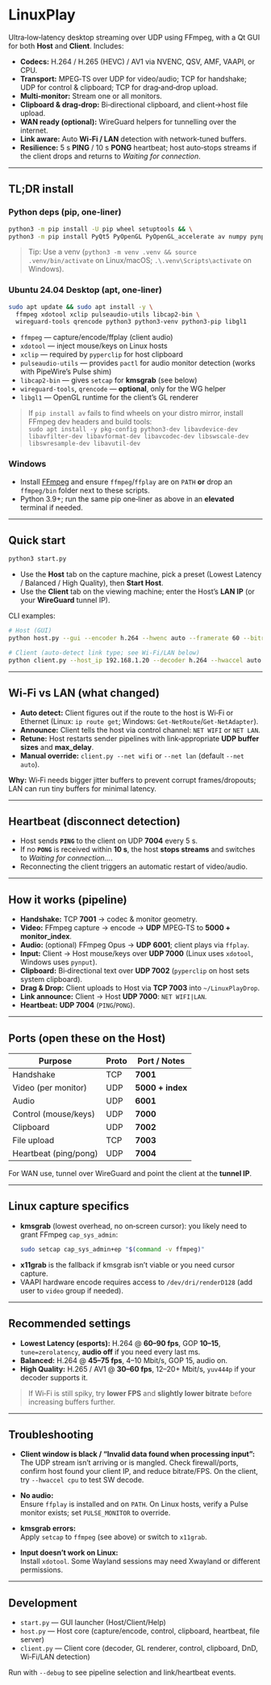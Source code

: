 # LinuxPlay

Ultra‑low‑latency desktop streaming over UDP using FFmpeg, with a Qt GUI for both **Host** and **Client**. Includes:
- **Codecs:** H.264 / H.265 (HEVC) / AV1 via NVENC, QSV, AMF, VAAPI, or CPU.
- **Transport:** MPEG‑TS over UDP for video/audio; TCP for handshake; UDP for control & clipboard; TCP for drag‑and‑drop upload.
- **Multi‑monitor:** Stream one or all monitors.
- **Clipboard & drag‑drop:** Bi‑directional clipboard, and client→host file upload.
- **WAN ready (optional):** WireGuard helpers for tunnelling over the internet.
- **Link aware:** Auto **Wi‑Fi / LAN** detection with network‑tuned buffers.
- **Resilience:** 5 s **PING** / 10 s **PONG** heartbeat; host auto‑stops streams if the client drops and returns to *Waiting for connection*.

---

## TL;DR install

### Python deps (pip, one‑liner)

```bash
python3 -m pip install -U pip wheel setuptools && \
python3 -m pip install PyQt5 PyOpenGL PyOpenGL_accelerate av numpy pynput pyperclip
```

> Tip: Use a venv (`python3 -m venv .venv && source .venv/bin/activate` on Linux/macOS; `.\.venv\Scripts\activate` on Windows).

### Ubuntu 24.04 Desktop (apt, one‑liner)

```bash
sudo apt update && sudo apt install -y \
  ffmpeg xdotool xclip pulseaudio-utils libcap2-bin \
  wireguard-tools qrencode python3 python3-venv python3-pip libgl1
```

- `ffmpeg` — capture/encode/ffplay (client audio)
- `xdotool` — inject mouse/keys on Linux hosts
- `xclip` — required by `pyperclip` for host clipboard
- `pulseaudio-utils` — provides `pactl` for audio monitor detection (works with PipeWire’s Pulse shim)
- `libcap2-bin` — gives `setcap` for **kmsgrab** (see below)
- `wireguard-tools`, `qrencode` — **optional**, only for the WG helper
- `libgl1` — OpenGL runtime for the client’s GL renderer

> If `pip install av` fails to find wheels on your distro mirror, install FFmpeg dev headers and build tools:  
> `sudo apt install -y pkg-config python3-dev libavdevice-dev libavfilter-dev libavformat-dev libavcodec-dev libswscale-dev libswresample-dev libavutil-dev`

### Windows

- Install [FFmpeg](https://ffmpeg.org/) and ensure `ffmpeg`/`ffplay` are on `PATH` **or** drop an `ffmpeg/bin` folder next to these scripts.
- Python 3.9+; run the same pip one‑liner as above in an **elevated** terminal if needed.

---

## Quick start

```bash
python3 start.py
```

- Use the **Host** tab on the capture machine, pick a preset (Lowest Latency / Balanced / High Quality), then **Start Host**.
- Use the **Client** tab on the viewing machine; enter the Host’s **LAN IP** (or your **WireGuard** tunnel IP).

CLI examples:

```bash
# Host (GUI)
python host.py --gui --encoder h.264 --hwenc auto --framerate 60 --bitrate 8M --audio enable --gop 15 --pix_fmt yuv420p

# Client (auto‑detect link type; see Wi‑Fi/LAN below)
python client.py --host_ip 192.168.1.20 --decoder h.264 --hwaccel auto --audio enable --monitor 0 --debug
```

---

## Wi‑Fi vs LAN (what changed)

- **Auto detect:** Client figures out if the route to the host is Wi‑Fi or Ethernet (Linux: `ip route get`; Windows: `Get‑NetRoute`/`Get‑NetAdapter`).  
- **Announce:** Client tells the host via control channel: `NET WIFI` or `NET LAN`.
- **Retune:** Host restarts sender pipelines with link‑appropriate **UDP buffer sizes** and **max_delay**.
- **Manual override:** `client.py --net wifi` or `--net lan` (default `--net auto`).

**Why:** Wi‑Fi needs bigger jitter buffers to prevent corrupt frames/dropouts; LAN can run tiny buffers for minimal latency.

---

## Heartbeat (disconnect detection)

- Host sends **`PING`** to the client on UDP **7004** every 5 s.  
- If no **`PONG`** is received within **10 s**, the host **stops streams** and switches to *Waiting for connection…*.  
- Reconnecting the client triggers an automatic restart of video/audio.

---

## How it works (pipeline)

- **Handshake:** TCP **7001** → codec & monitor geometry.
- **Video:** FFmpeg capture → encode → **UDP** MPEG‑TS to **5000 + monitor_index**.
- **Audio:** (optional) FFmpeg Opus → **UDP** **6001**; client plays via `ffplay`.
- **Input:** Client → Host mouse/keys over **UDP 7000** (Linux uses `xdotool`, Windows uses `pynput`).
- **Clipboard:** Bi‑directional text over **UDP 7002** (`pyperclip` on host sets system clipboard).
- **Drag & Drop:** Client uploads to Host via **TCP 7003** into `~/LinuxPlayDrop`.
- **Link announce:** Client → Host **UDP 7000**: `NET WIFI|LAN`.
- **Heartbeat:** **UDP 7004** (`PING`/`PONG`).

---

## Ports (open these on the **Host**)

| Purpose                  | Proto | Port / Notes                          |
|-------------------------|-------|---------------------------------------|
| Handshake               | TCP   | **7001**                              |
| Video (per monitor)     | UDP   | **5000 + index**                      |
| Audio                   | UDP   | **6001**                              |
| Control (mouse/keys)    | UDP   | **7000**                              |
| Clipboard               | UDP   | **7002**                              |
| File upload             | TCP   | **7003**                              |
| Heartbeat (ping/pong)   | UDP   | **7004**                              |

For WAN use, tunnel over WireGuard and point the client at the **tunnel IP**.

---

## Linux capture specifics

- **kmsgrab** (lowest overhead, no on‑screen cursor): you likely need to grant FFmpeg `cap_sys_admin`:
  ```bash
  sudo setcap cap_sys_admin+ep "$(command -v ffmpeg)"
  ```
- **x11grab** is the fallback if kmsgrab isn’t viable or you need cursor capture.
- VAAPI hardware encode requires access to `/dev/dri/renderD128` (add user to `video` group if needed).

---

## Recommended settings

- **Lowest Latency (esports):** H.264 @ **60–90 fps**, GOP **10–15**, `tune=zerolatency`, **audio off** if you need every last ms.
- **Balanced:** H.264 @ **45–75 fps**, 4–10 Mbit/s, GOP 15, audio on.
- **High Quality:** H.265 / AV1 @ **30–60 fps**, 12–20+ Mbit/s, `yuv444p` if your decoder supports it.

> If Wi‑Fi is still spiky, try **lower FPS** and **slightly lower bitrate** before increasing buffers further.

---

## Troubleshooting

- **Client window is black / “Invalid data found when processing input”:**  
  The UDP stream isn’t arriving or is mangled. Check firewall/ports, confirm host found your client IP, and reduce bitrate/FPS. On the client, try `--hwaccel cpu` to test SW decode.

- **No audio:**  
  Ensure `ffplay` is installed and on `PATH`. On Linux hosts, verify a Pulse monitor exists; set `PULSE_MONITOR` to override.

- **kmsgrab errors:**  
  Apply `setcap` to `ffmpeg` (see above) or switch to `x11grab`.

- **Input doesn’t work on Linux:**  
  Install `xdotool`. Some Wayland sessions may need Xwayland or different permissions.

---

## Development

- `start.py` — GUI launcher (Host/Client/Help)
- `host.py` — Host core (capture/encode, control, clipboard, heartbeat, file server)
- `client.py` — Client core (decoder, GL renderer, control, clipboard, DnD, Wi‑Fi/LAN detection)

Run with `--debug` to see pipeline selection and link/heartbeat events.
